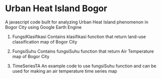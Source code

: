 Urban Heat Island Bogor
=======
A javascript code built for analyzing Urban Heat Island phenomenon in Bogor City using Google Earth Engine

1. FungsiKlasifikasi
Contains klasifikasi function that return land-use classification map of Bogor City

2. FungsiSuhu
Contains fungsiSuhu function that return Air Temperature map of Bogor City

3. TimeSeriesTA
An example code to use fungsiSuhu function and can be used for making an air temperature time series map
